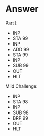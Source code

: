 # Answer #
Part I: 
* INP 
* STA 99
* INP 
* ADD 99 
* STA 99 
* INP 
* SUB 99 
* OUT 
* HLT

Mild Challenge: 
* INP
* STA 98 
* INP 
* SUB 98
* BRP 99 
* OUT
* HLT
